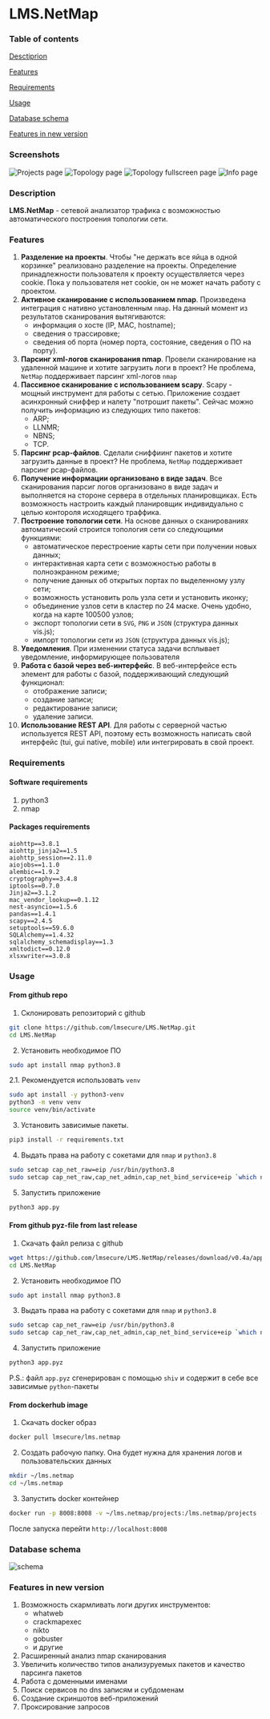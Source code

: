# **LMS.NetMap**

### Table of contents
[Desctiprion](#description)

[Features](#features)

[Requirements](#requirements)

[Usage](#usage)

[Database schema](#database-schema)

[Features in new version](#features-in-new-version)

### Screenshots
![Projects page](src/docs/scr1.png)
![Topology page](src/docs/scr2.png)
![Topology fullscreen page](src/docs/scr3.png)
![Info page](src/docs/scr4.png)

### Description
**LMS.NetMap** - сетевой анализатор трафика с возможностью автоматического построения топологии сети. 

### Features
1. **Разделение на проекты**. Чтобы "не держать все яйца в одной корзинке" реализовано разделение на проекты. Определение принадлежности пользователя к проекту осуществляется через cookie. Пока у пользователя нет cookie, он не может начать работу с проектом.
1. **Активное сканирование с использованием nmap**. Произведена интеграция с нативно установленным `nmap`. На данный момент из результатов сканирования вытягиваются:
    - информация о хосте (IP, MAC, hostname);
    - сведения о трассировке;
    - сведения об порта (номер порта, состояние, сведения о ПО на порту).
1. **Парсинг xml-логов сканирования nmap**. Провели сканирование на удаленной машине и хотите загрузить логи в проект? Не проблема, `NetMap` поддерживает парсинг xml-логов `nmap`
1. **Пассивное сканирование с использованием scapy**. Scapy - мощный инструмент для работы с сетью. Приложение создает асинхронный сниффер и налету "потрошит пакеты". Сейчас можно получить информацию из следующих типо пакетов:
    - ARP;
    - LLNMR;
    - NBNS;
    - TCP.
1. **Парсинг pcap-файлов**. Сделали сниффиинг пакетов и хотите загрузить данные в проект? Не проблема, `NetMap` поддерживает парсинг pcap-файлов.
1. **Получение информации организовано в виде задач**. Все сканирования парсиг логов организовано в виде задач и выполняется на стороне сервера в отдельных планировщиках. Есть возможность настроить каждый планировщик индивидуально с целью контороля исходящего траффика.
1. **Построение топологии сети**. На основе данных о сканированиях автоматический строится топология сети со следующими функциями:
    - автоматическое перестроение карты сети при получении новых данных;
    - интерактивная карта сети с возможностью работы в полноэкранном режиме;
    - получение данных об открытых портах по выделенному узлу сети;
    - возможность установить роль узла сети и установить иконку;
    - объединение узлов сети в кластер по 24 маске. Очень удобно, когда на карте 100500 узлов;
    - экспорт топологии сети в `SVG`, `PNG` и `JSON` (структура данных vis.js);
    - импорт топологии сети из `JSON` (структура данных vis.js);
1. **Уведомления**. При изменении статуса задачи всплывает уведомление, информирующее пользователя
1. **Работа с базой через веб-интерфейс**. В веб-интерфейсе есть элемент для работы с базой, поддерживающий следующий функционал:
    - отображение записи;
    - создание записи;
    - редактирование записи;
    - удаление записи.
1. **Использование REST API**. Для работы с серверной частью используется REST API, поэтому есть возможность написать свой интерфейс (tui, gui native, mobile) или интегрировать в свой проект.

### Requirements
#### Software requirements
1. python3
1. nmap

#### Packages requirements

```
aiohttp==3.8.1
aiohttp_jinja2==1.5
aiohttp_session==2.11.0
aiojobs==1.1.0
alembic==1.9.2
cryptography==3.4.8
iptools==0.7.0
Jinja2==3.1.2
mac_vendor_lookup==0.1.12
nest-asyncio==1.5.6
pandas==1.4.1
scapy==2.4.5
setuptools==59.6.0
SQLAlchemy==1.4.32
sqlalchemy_schemadisplay==1.3
xmltodict==0.12.0
xlsxwriter==3.0.8
```
### Usage
#### From github repo
1. Склонировать репозиторий с github 
```bash
git clone https://github.com/lmsecure/LMS.NetMap.git
cd LMS.NetMap
```
2. Установить необходимое ПО
```bash
sudo apt install nmap python3.8
```
2.1. Рекомендуется использовать `venv`
```bash
sudo apt install -y python3-venv
python3 -m venv venv
source venv/bin/activate
```
3. Установить зависимые пакеты. 
```bash
pip3 install -r requirements.txt
```
4. Выдать права на работу с сокетами для `nmap` и `python3.8`
```bash
sudo setcap cap_net_raw=eip /usr/bin/python3.8
sudo setcap cap_net_raw,cap_net_admin,cap_net_bind_service+eip `which nmap`
```
5. Запустить приложение
```bash
python3 app.py
```
#### From github pyz-file from last release
1. Скачать файл релиза с github 
```bash
wget https://github.com/lmsecure/LMS.NetMap/releases/download/v0.4a/app-v0.4a.pyz
cd LMS.NetMap
```
2. Установить необходимое ПО
```bash
sudo apt install nmap python3.8
```
3. Выдать права на работу с сокетами для `nmap` и `python3.8`
```bash
sudo setcap cap_net_raw=eip /usr/bin/python3.8
sudo setcap cap_net_raw,cap_net_admin,cap_net_bind_service+eip `which nmap`
```
4. Запустить приложение
```bash
python3 app.pyz
```

P.S.: файл `app.pyz` сгенерирован с помощью `shiv` и содержит в себе все зависимые `python`-пакеты
#### From dockerhub image
1. Скачать docker образ
```bash
docker pull lmsecure/lms.netmap
```
2. Создать рабочую папку. Она будет нужна для хранения логов и пользовательских данных
```bash
mkdir ~/lms.netmap
cd ~/lms.netmap
```
3. Запустить docker контейнер
```bash
docker run -p 8008:8008 -v ~/lms.netmap/projects:/lms.netmap/projects -v ~/lms.netmap/logs:/lms.netmap/logs -d lmsecure/lms.netmap:latest
```
После запуска перейти `http://localhost:8008`


### Database schema
![schema](src/docs/db_schema_full.png)

### Features in new version
1. Возможность скармливать логи других инструментов:
    - whatweb
    - crackmapexec
    - nikto
    - gobuster
    - и другие
1. Расширенный анализ nmap сканирования
1. Увеличить количество типов анализуруемых пакетов и качество парсинга пакетов
1. Работа с доменными именами
1. Поиск сервисов по dns записям и субдоменам
1. Создание скриншотов веб-приложений
1. Проксирование запросов

